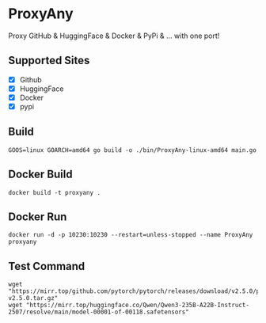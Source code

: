 # ProxyAny
Proxy GitHub & HuggingFace & Docker & PyPi & ... with one port!

## Supported Sites
- [x] Github
- [x] HuggingFace
- [x] Docker
- [x] pypi

## Build
```shell
GOOS=linux GOARCH=amd64 go build -o ./bin/ProxyAny-linux-amd64 main.go
```

## Docker Build
```shell
docker build -t proxyany .
```

## Docker Run
```shell
docker run -d -p 10230:10230 --restart=unless-stopped --name ProxyAny proxyany
```

## Test Command
```shell
wget "https://mirr.top/github.com/pytorch/pytorch/releases/download/v2.5.0/pytorch-v2.5.0.tar.gz"
wget "https://mirr.top/huggingface.co/Qwen/Qwen3-235B-A22B-Instruct-2507/resolve/main/model-00001-of-00118.safetensors"
```